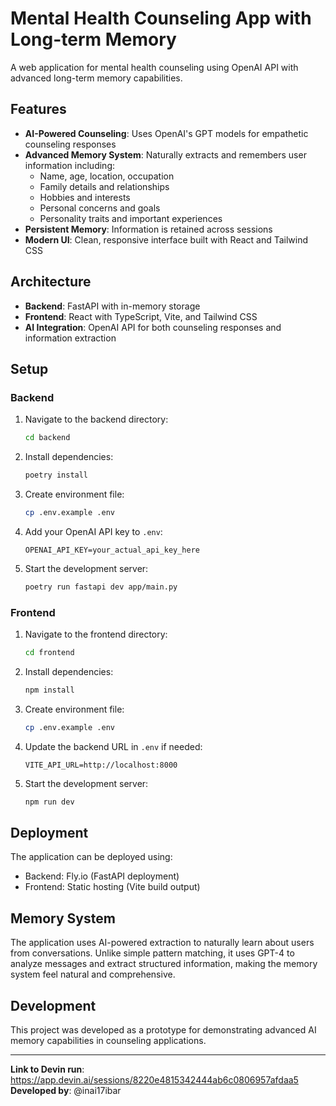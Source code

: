 # Mental Health Counseling App with Long-term Memory

A web application for mental health counseling using OpenAI API with advanced long-term memory capabilities.

## Features

- **AI-Powered Counseling**: Uses OpenAI's GPT models for empathetic counseling responses
- **Advanced Memory System**: Naturally extracts and remembers user information including:
  - Name, age, location, occupation
  - Family details and relationships
  - Hobbies and interests
  - Personal concerns and goals
  - Personality traits and important experiences
- **Persistent Memory**: Information is retained across sessions
- **Modern UI**: Clean, responsive interface built with React and Tailwind CSS

## Architecture

- **Backend**: FastAPI with in-memory storage
- **Frontend**: React with TypeScript, Vite, and Tailwind CSS
- **AI Integration**: OpenAI API for both counseling responses and information extraction

## Setup

### Backend

1. Navigate to the backend directory:
   ```bash
   cd backend
   ```

2. Install dependencies:
   ```bash
   poetry install
   ```

3. Create environment file:
   ```bash
   cp .env.example .env
   ```

4. Add your OpenAI API key to `.env`:
   ```
   OPENAI_API_KEY=your_actual_api_key_here
   ```

5. Start the development server:
   ```bash
   poetry run fastapi dev app/main.py
   ```

### Frontend

1. Navigate to the frontend directory:
   ```bash
   cd frontend
   ```

2. Install dependencies:
   ```bash
   npm install
   ```

3. Create environment file:
   ```bash
   cp .env.example .env
   ```

4. Update the backend URL in `.env` if needed:
   ```
   VITE_API_URL=http://localhost:8000
   ```

5. Start the development server:
   ```bash
   npm run dev
   ```

## Deployment

The application can be deployed using:
- Backend: Fly.io (FastAPI deployment)
- Frontend: Static hosting (Vite build output)

## Memory System

The application uses AI-powered extraction to naturally learn about users from conversations. Unlike simple pattern matching, it uses GPT-4 to analyze messages and extract structured information, making the memory system feel natural and comprehensive.

## Development

This project was developed as a prototype for demonstrating advanced AI memory capabilities in counseling applications.

---

**Link to Devin run**: https://app.devin.ai/sessions/8220e4815342444ab6c0806957afdaa5
**Developed by**: @inai17ibar
